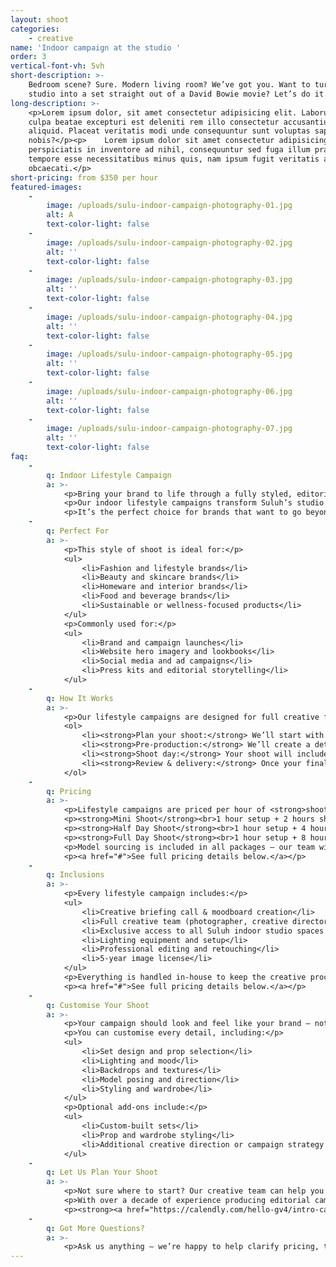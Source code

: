 ```yaml
---
layout: shoot
categories:
    - creative
name: 'Indoor campaign at the studio '
order: 3
vertical-font-vh: 5vh
short-description: >-
    Bedroom scene? Sure. Modern living room? We’ve got you. Want to turn our
    studio into a set straight out of a David Bowie movie? Let’s do it. 
long-description: >-
    <p>Lorem ipsum dolor, sit amet consectetur adipisicing elit. Laborum in
    culpa beatae excepturi est deleniti rem illo consectetur accusantium
    aliquid. Placeat veritatis modi unde consequuntur sunt voluptas sapiente hic
    nobis?</p><p>    Lorem ipsum dolor sit amet consectetur adipisicing elit. Ex
    perspiciatis in inventore ad nihil, consequuntur sed fuga illum praesentium
    tempore esse necessitatibus minus quis, nam ipsum fugit veritatis aut
    obcaecati.</p>
short-pricing: from $350 per hour
featured-images:
    -
        image: /uploads/sulu-indoor-campaign-photography-01.jpg
        alt: A
        text-color-light: false
    -
        image: /uploads/sulu-indoor-campaign-photography-02.jpg
        alt: ''
        text-color-light: false
    -
        image: /uploads/sulu-indoor-campaign-photography-03.jpg
        alt: ''
        text-color-light: false
    -
        image: /uploads/sulu-indoor-campaign-photography-04.jpg
        alt: ''
        text-color-light: false
    -
        image: /uploads/sulu-indoor-campaign-photography-05.jpg
        alt: ''
        text-color-light: false
    -
        image: /uploads/sulu-indoor-campaign-photography-06.jpg
        alt: ''
        text-color-light: false
    -
        image: /uploads/sulu-indoor-campaign-photography-07.jpg
        alt: ''
        text-color-light: false
faq:
    -
        q: Indoor Lifestyle Campaign
        a: >-
            <p>Bring your brand to life through a fully styled, editorial shoot designed to feel immersive, authentic, and distinctly you.</p>
            <p>Our indoor lifestyle campaigns transform Suluh’s studio spaces into creative sets that tell your brand story — from bright, minimalist interiors to rich, cinematic scenes. Whether you want a cozy home aesthetic, a modern living space, or a styled environment that feels straight out of a magazine, our team will plan and produce every detail to perfection.</p>
            <p>It’s the perfect choice for brands that want to go beyond simple product shots and create a cohesive visual campaign that connects.</p>
    -
        q: Perfect For
        a: >-
            <p>This style of shoot is ideal for:</p>
            <ul>
                <li>Fashion and lifestyle brands</li>
                <li>Beauty and skincare brands</li>
                <li>Homeware and interior brands</li>
                <li>Food and beverage brands</li>
                <li>Sustainable or wellness-focused products</li>
            </ul>
            <p>Commonly used for:</p>
            <ul>
                <li>Brand and campaign launches</li>
                <li>Website hero imagery and lookbooks</li>
                <li>Social media and ad campaigns</li>
                <li>Press kits and editorial storytelling</li>
            </ul>
    -
        q: How It Works
        a: >-
            <p>Our lifestyle campaigns are designed for full creative flexibility — so you can bring your concept to life exactly the way you imagine it.</p>
            <ol>
                <li><strong>Plan your shoot:</strong> We’ll start with a creative briefing call to understand your brand vision, target audience, and campaign goals. From there, our creative team develops the concept and visual direction.</li>
                <li><strong>Pre-production:</strong> We’ll create a detailed moodboard and shoot plan covering set design, lighting, shotlist, and styling notes. You can choose from our existing studio spaces and props or have us build a custom set just for your campaign.</li>
                <li><strong>Shoot day:</strong> Your shoot will include a full creative team — lead photographer, creative director, production manager, and 2x shoot assistants — all working to deliver a cohesive, high-impact result. You’ll have complete flexibility throughout the day to experiment with poses, angles, and lighting setups.</li>
                <li><strong>Review & delivery:</strong> Once your final images are edited and retouched, we’ll upload them to a private gallery for your review and approval before delivery.</li>
            </ol>
    -
        q: Pricing
        a: >-
            <p>Lifestyle campaigns are priced per hour of <strong>shoot time</strong>, giving you creative freedom to build your dream shoot while we handle every detail behind the scenes. Each session includes your full creative team, studio rental, and all pre- and post-production.</p>
            <p><strong>Mini Shoot</strong><br>1 hour setup + 2 hours shoot time = $1,650 ($550/hour)</p>
            <p><strong>Half Day Shoot</strong><br>1 hour setup + 4 hours shoot time = $2,500 ($500/hour)</p>
            <p><strong>Full Day Shoot</strong><br>1 hour setup + 8 hours shoot time = $4,050 ($450/hour)</p>
            <p>Model sourcing is included in all packages — our team will help you find the perfect talent to suit your brand aesthetic. Professional model and HMUA fees are quoted separately.</p>
            <p><a href="#">See full pricing details below.</a></p>
    -
        q: Inclusions
        a: >-
            <p>Every lifestyle campaign includes:</p>
            <ul>
                <li>Creative briefing call & moodboard creation</li>
                <li>Full creative team (photographer, creative director, production manager, 2x assistants)</li>
                <li>Exclusive access to all Suluh indoor studio spaces and complimentary props</li>
                <li>Lighting equipment and setup</li>
                <li>Professional editing and retouching</li>
                <li>5-year image license</li>
            </ul>
            <p>Everything is handled in-house to keep the creative process seamless and the final result cohesive and on-brand.</p>
            <p><a href="#">See full pricing details below.</a></p>
    -
        q: Customise Your Shoot
        a: >-
            <p>Your campaign should look and feel like your brand — not anyone else’s.</p>
            <p>You can customise every detail, including:</p>
            <ul>
                <li>Set design and prop selection</li>
                <li>Lighting and mood</li>
                <li>Backdrops and textures</li>
                <li>Model posing and direction</li>
                <li>Styling and wardrobe</li>
            </ul>
            <p>Optional add-ons include:</p>
            <ul>
                <li>Custom-built sets</li>
                <li>Prop and wardrobe styling</li>
                <li>Additional creative direction or campaign strategy support</li>
            </ul>
    -
        q: Let Us Plan Your Shoot
        a: >-
            <p>Not sure where to start? Our creative team can help you design the perfect lifestyle campaign from concept to final delivery.</p>
            <p>With over a decade of experience producing editorial campaigns and branded content, we’ll guide you through everything — from creative direction to execution.</p>
            <p><strong><a href="https://calendly.com/hello-gv4/intro-call">Book a complimentary call</a></strong> and let’s bring your vision to life.</p>
    -
        q: Got More Questions?
        a: >-
            <p>Ask us anything — we’re happy to help clarify pricing, timelines, workflow, or review your moodboard and let you know what’s possible for your shoot.</p>
---
```


